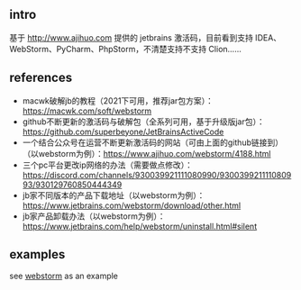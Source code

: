 ## intro

基于 http://www.ajihuo.com 提供的 jetbrains 激活码，目前看到支持 IDEA、WebStorm、PyCharm、PhpStorm，不清楚支持不支持 Clion……

## references

- macwk破解jb的教程（2021下可用，推荐jar包方案）：https://macwk.com/soft/webstorm
- github不断更新的激活码与破解包（全系列可用，基于升级版jar包）：https://github.com/superbeyone/JetBrainsActiveCode
- 一个结合公众号在运营不断更新激活码的网站（可由上面的github链接到）（以webstorm为例）：https://www.ajihuo.com/webstorm/4188.html
- 三个pc平台更改ip网络的办法（需要做点修改）：https://discord.com/channels/930039921111080990/930039921111080993/930129760850444349
- jb家不同版本的产品下载地址（以webstorm为例）：https://www.jetbrains.com/webstorm/download/other.html
- jb家产品卸载办法（以webstorm为例）：https://www.jetbrains.com/help/webstorm/uninstall.html#silent

## examples

see [webstorm](./webstorm/readme.md) as an example
